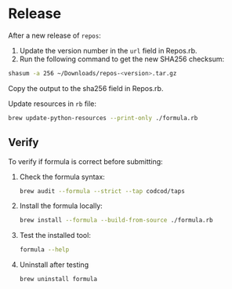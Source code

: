 # Release

After a new release of `repos`:

1. Update the version number in the `url` field in Repos.rb.
1. Run the following command to get the new SHA256 checksum:

```bash
shasum -a 256 ~/Downloads/repos-<version>.tar.gz
```

Copy the output to the sha256 field in Repos.rb.

Update resources in `rb` file:

```bash
brew update-python-resources --print-only ./formula.rb
```

## Verify

To verify if formula is correct before submitting:

1. Check the formula syntax:

    ```bash
    brew audit --formula --strict --tap codcod/taps
    ```

1. Install the formula locally:

    ```bash
    brew install --formula --build-from-source ./formula.rb
    ```

1. Test the installed tool:

    ```bash
    formula --help
    ```

1. Uninstall after testing

    ```bash
    brew uninstall formula
    ```

